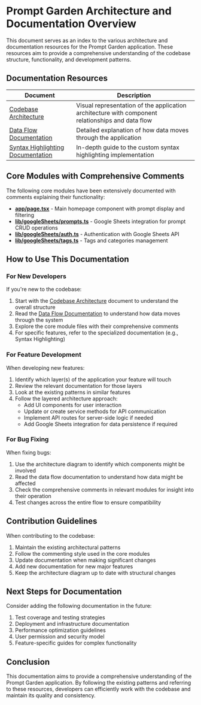 # Prompt Garden Architecture and Documentation Overview

This document serves as an index to the various architecture and documentation resources for the Prompt Garden application. These resources aim to provide a comprehensive understanding of the codebase structure, functionality, and development patterns.

## Documentation Resources

| Document | Description |
|----------|-------------|
| [Codebase Architecture](./codebase-architecture.md) | Visual representation of the application architecture with component relationships and data flow |
| [Data Flow Documentation](./data-flow-documentation.md) | Detailed explanation of how data moves through the application |
| [Syntax Highlighting Documentation](./syntax-highlighting-documentation.md) | In-depth guide to the custom syntax highlighting implementation |

## Core Modules with Comprehensive Comments

The following core modules have been extensively documented with comments explaining their functionality:

- **[app/page.tsx](./app/page.tsx)** - Main homepage component with prompt display and filtering
- **[lib/googleSheets/prompts.ts](./lib/googleSheets/prompts.ts)** - Google Sheets integration for prompt CRUD operations
- **[lib/googleSheets/auth.ts](./lib/googleSheets/auth.ts)** - Authentication with Google Sheets API
- **[lib/googleSheets/tags.ts](./lib/googleSheets/tags.ts)** - Tags and categories management

## How to Use This Documentation

### For New Developers

If you're new to the codebase:

1. Start with the [Codebase Architecture](./codebase-architecture.md) document to understand the overall structure
2. Read the [Data Flow Documentation](./data-flow-documentation.md) to understand how data moves through the system
3. Explore the core module files with their comprehensive comments
4. For specific features, refer to the specialized documentation (e.g., Syntax Highlighting)

### For Feature Development

When developing new features:

1. Identify which layer(s) of the application your feature will touch
2. Review the relevant documentation for those layers
3. Look at the existing patterns in similar features
4. Follow the layered architecture approach:
   - Add UI components for user interaction
   - Update or create service methods for API communication
   - Implement API routes for server-side logic if needed
   - Add Google Sheets integration for data persistence if required

### For Bug Fixing

When fixing bugs:

1. Use the architecture diagram to identify which components might be involved
2. Read the data flow documentation to understand how data might be affected
3. Check the comprehensive comments in relevant modules for insight into their operation
4. Test changes across the entire flow to ensure compatibility

## Contribution Guidelines

When contributing to the codebase:

1. Maintain the existing architectural patterns
2. Follow the commenting style used in the core modules
3. Update documentation when making significant changes
4. Add new documentation for new major features
5. Keep the architecture diagram up to date with structural changes

## Next Steps for Documentation

Consider adding the following documentation in the future:

1. Test coverage and testing strategies
2. Deployment and infrastructure documentation
3. Performance optimization guidelines
4. User permission and security model
5. Feature-specific guides for complex functionality

## Conclusion

This documentation aims to provide a comprehensive understanding of the Prompt Garden application. By following the existing patterns and referring to these resources, developers can efficiently work with the codebase and maintain its quality and consistency. 